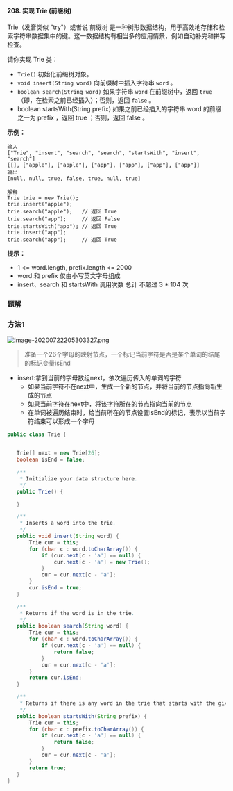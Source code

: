 #### 208. 实现 Trie (前缀树)

Trie（发音类似 "try"）或者说 前缀树 是一种树形数据结构，用于高效地存储和检索字符串数据集中的键。这一数据结构有相当多的应用情景，例如自动补完和拼写检查。

请你实现 Trie 类：

* `Trie()` 初始化前缀树对象。
* `void insert(String word)` 向前缀树中插入字符串 `word` 。
* `boolean search(String word)` 如果字符串 `word` 在前缀树中，返回 `true`（即，在检索之前已经插入）；否则，返回 `false` 。
* boolean startsWith(String prefix) 如果之前已经插入的字符串 word 的前缀之一为 prefix ，返回 true ；否则，返回 false 。




**示例：**

```shell
输入
["Trie", "insert", "search", "search", "startsWith", "insert", "search"]
[[], ["apple"], ["apple"], ["app"], ["app"], ["app"], ["app"]]
输出
[null, null, true, false, true, null, true]

解释
Trie trie = new Trie();
trie.insert("apple");
trie.search("apple");   // 返回 True
trie.search("app");     // 返回 False
trie.startsWith("app"); // 返回 True
trie.insert("app");
trie.search("app");     // 返回 True
```

**提示：**

* 1 <= word.length, prefix.length <= 2000
* word 和 prefix 仅由小写英文字母组成
* insert、search 和 startsWith 调用次数 总计 不超过 3 * 104 次

### 题解

### 方法1

![image-20200722205303327.png](http://gitlab.wsh-study.com/xp-study/LeeteCode/-/blob/master/数据结构/高级数据结构/前缀树/images/实现Trie(前缀树)/1.jpg)

> 准备一个26个字母的映射节点，一个标记当前字符是否是某个单词的结尾的标记变量isEnd

* insert:拿到当前的字母数组next，依次遍历传入的单词的字符
  * 如果当前字符不在next中，生成一个新的节点，并将当前的节点指向新生成的节点
  * 如果当前字符在next中，将该字符所在的节点指向当前的节点
  * 在单词被遍历结束时，给当前所在的节点设置isEnd的标记，表示以当前字符结束可以形成一个字母

 ```java
public class Trie {


    Trie[] next = new Trie[26];
    boolean isEnd = false;

    /**
     * Initialize your data structure here.
     */
    public Trie() {

    }

    /**
     * Inserts a word into the trie.
     */
    public void insert(String word) {
        Trie cur = this;
        for (char c : word.toCharArray()) {
            if (cur.next[c - 'a'] == null) {
                cur.next[c - 'a'] = new Trie();
            }
            cur = cur.next[c - 'a'];
        }
        cur.isEnd = true;
    }

    /**
     * Returns if the word is in the trie.
     */
    public boolean search(String word) {
        Trie cur = this;
        for (char c : word.toCharArray()) {
            if (cur.next[c - 'a'] == null) {
                return false;
            }
            cur = cur.next[c - 'a'];
        }
        return cur.isEnd;
    }

    /**
     * Returns if there is any word in the trie that starts with the given prefix.
     */
    public boolean startsWith(String prefix) {
        Trie cur = this;
        for (char c : prefix.toCharArray()) {
            if (cur.next[c - 'a'] == null) {
                return false;
            }
            cur = cur.next[c - 'a'];
        }
        return true;
    }
}
 ```

